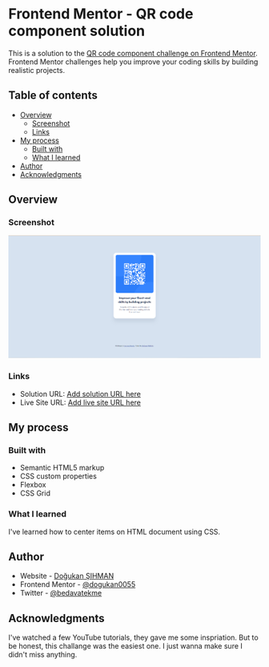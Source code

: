 # Frontend Mentor - QR code component solution

This is a solution to the [QR code component challenge on Frontend Mentor](https://www.frontendmentor.io/challenges/qr-code-component-iux_sIO_H). Frontend Mentor challenges help you improve your coding skills by building realistic projects.

## Table of contents

- [Overview](#overview)
  - [Screenshot](#screenshot)
  - [Links](#links)
- [My process](#my-process)
  - [Built with](#built-with)
  - [What I learned](#what-i-learned)
- [Author](#author)
- [Acknowledgments](#acknowledgments)

## Overview

### Screenshot

![](./images/screenshot.png)

### Links

- Solution URL: [Add solution URL here](https://your-solution-url.com)
- Live Site URL: [Add live site URL here](https://your-live-site-url.com)

## My process

### Built with

- Semantic HTML5 markup
- CSS custom properties
- Flexbox
- CSS Grid

### What I learned

I've learned how to center items on HTML document using CSS.

## Author

- Website - [Doğukan ŞIHMAN](https://dogukansportfolio.w3spaces.com/)
- Frontend Mentor - [@dogukan0055](https://www.frontendmentor.io/profile/dogukan0055)
- Twitter - [@bedavatekme](https://www.twitter.com/bedavatekme)

## Acknowledgments

I've watched a few YouTube tutorials, they gave me some inspriation. But to be honest, this challange was the easiest one. I just wanna make sure I didn't miss anything.
